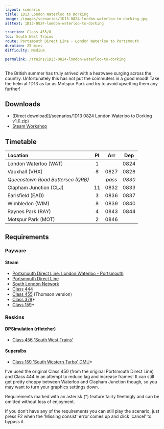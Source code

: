 ```yaml
---
layout: scenario
title: 1D13 London Waterloo to Dorking
image: /images/scenarios/1D13-0824-london-waterloo-to-dorking.jpg
alttext: 1D13-0824-london-waterloo-to-dorking

traction: Class 455/8
toc: South West Trains
route: Portsmouth Direct Line - London Waterloo to Portsmouth
duration: 25 mins
difficulty: Medium

permalink: /trains/1D13-0824-london-waterloo-to-dorking
---
```


The British summer has truly arrived with a heatwave surging across the country. Unfortunately this has not put the commuters in a good mood! Take the helm at 1D13 as far as Motspur Park and try to avoid upsetting them any further!

## Downloads
* [Direct download](/scenarios/1D13 0824 London Waterloo to Dorking v1.0.zip)
* [Steam Workshop](https://steamcommunity.com/sharedfiles/filedetails/?id=1459064187)

## Timetable

| Location | Pl | Arr | Dep |
|:-|:-:|:-:|:-:|
| London Waterloo (WAT) | 1 | | 0824 |
| Vauxhall (VHX) | 8 | 0827 | 0828 |
| *Queenstown Road Battersea (QRB)* | | *pass* | *0830* |
| Clapham Junction (CLJ) | 11 | 0832 | 0833 |
| Earlsfield (EAD) | 3 | 0836 | 0837 |
| Wimbledon (WIM) | 8 | 0839 | 0840 |
| Raynes Park (RAY) | 4 | 0843 | 0844 |
| Motspur Park (MOT) | 2 | 0846 | |

## Requirements

### Payware

#### Steam
* [Portsmouth Direct Line: London Waterloo - Portsmouth](https://store.steampowered.com/app/820203/Train_Simulator_Portsmouth_Direct_Line_London_Waterloo__Portsmouth_Route_AddOn/)
* [Portsmouth Direct Line](https://store.steampowered.com/app/65218/Train_Simulator_Portsmouth_Direct_Line_Route_AddOn/)
* [South London Network](https://store.steampowered.com/app/222638/Train_Simulator_South_London_Network_Route_AddOn/)
* [Class 444](https://store.steampowered.com/app/65253/Train_Simulator_South_West_Trains_Class_444_EMU_AddOn/)
* [Class 455](https://store.steampowered.com/app/65229/Train_Simulator_Class_455_EMU_AddOn/) (Thomson version)
* [Class 378](https://store.steampowered.com/app/258663/Train_Simulator_London_Overground_Class_378_Capitalstar_EMU_AddOn/)*
* [Class 159](https://store.steampowered.com/app/222633/Train_Simulator_Network_SouthEast_Class_159_DMU_AddOn/)*

### Reskins

#### DPSimulation (rfletcher)
* [Class 456 'South West Trains'](https://www.dpsimulation.org.uk/rf72reskins.html#RFEMU)

#### Superalbs
* [Class 159 'South Western Turbo' DMU](https://superalbs.weebly.com/class159southwesttrains.html)*

I’ve used the original Class 450 (from the original Portsmouth Direct Line) and Class 444 in an attempt to reduce lag and increase frames! It can still get pretty choppy between Waterloo and Clapham Junction though, so you may want to turn your graphics settings down.

Requirements marked with an asterisk (*) feature fairly fleetingly and can be omitted without loss of enjoyment. 

If you don't have any of the requirements you can still play the scenario, just press F2 when the 'Missing consist' error comes up and click 'cancel' to bypass it.